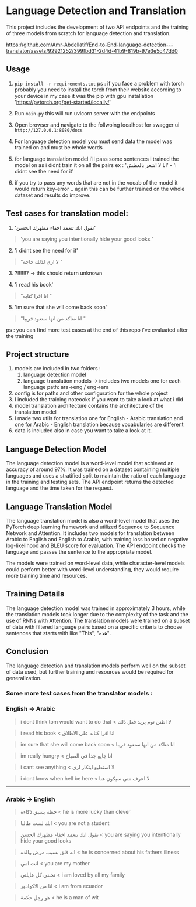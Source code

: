 # Language Detection and Translation

This project includes the development of two API endpoints and the training of three models from scratch for language detection and translation.


https://github.com/Amr-Abdellatif/End-to-End-language-detection---translator/assets/92921252/399fbd31-2d4d-41b9-819b-97e3e5c47dd0



## Usage

1. `pip install -r requirements.txt`
    ps : if you face a problem with torch probably you need to install the torch from their website according to your device in my case it was the pip with gpu installation 'https://pytorch.org/get-started/locally/'

2. Run `main.py` this will run uvicorn server with the endpoints

3. Open browser and navigate to the follwoing localhost for swagger ui `http://127.0.0.1:8080/docs`

4. For language detection model you must send data the model was trained on and must be whole words

5. for language translation model i'll pass some sentences i trained the model on as i didnt train it on all the pairs ex : 'انا لا اشعر بالعطش'  - 'i didnt see the need for it'

6. if you try to pass any words that are not in the vocab of the model it would return key-error .. again this can be further trained on the whole dataset and results do improve.

## Test cases for translation model:

1. 'تقول انك تتعمد اخفاء مظهرك الحسن'
> 'you are saying you intentionally hide your good looks <EOS>'

2. 'i didnt see the need for it'
> "لا ارى لذلك حاجة <EOS>"

3. ?!!!!!!? -> this should return unknown

4. 'i read his book' 
> "انا اقرا كتابه <EOS>"

5. 'im sure that she will come back soon' 
> "انا متاكد من انها ستعود قريبا <EOS>"

ps : you can find more test cases at the end of this repo i've evaluated after the training 

## Project structure 

1. models are included in two folders :
    1. language detection model
    2. language translation models -> includes two models one for each language path: ara->eng / eng->ara
2. config is for paths and other configuration for the whole project
3. I included the training noteooks if you want to take a look at what i did
4. model translation architecture contains the architecture of the translation model
5. i made two utils for translation one for English - Arabic translation and one for Arabic - English translation because vocabularies are different
6. data is included also in case you want to take a look at it.

## Language Detection Model

The language detection model is a word-level model that achieved an accuracy of around 97%. It was trained on a dataset containing multiple languages and uses a stratified split to maintain the ratio of each language in the training and testing sets. The API endpoint returns the detected language and the time taken for the request.

## Language Translation Model

The language translation model is also a word-level model that uses the PyTorch deep learning framework and utilized Sequence to Sequence Network and Attention. It includes two models for translation between Arabic to English and English to Arabic, with training loss based on negative log-likelihood and BLEU score for evaluation. The API endpoint checks the language and passes the sentence to the appropriate model.

The models were trained on word-level data, while character-level models could perform better with word-level understanding, they would require more training time and resources.

## Training Details

The language detection model was trained in approximately 3 hours, while the translation models took longer due to the complexity of the task and the use of RNNs with Attention. The translation models were trained on a subset of data with filtered language pairs based on a specific criteria to choose sentences that starts with like "This", "هذه".

## Conclusion

The language detection and translation models perform well on the subset of data used, but further training and resources would be required for generalization.



### Some more test cases from the translator models :

### English -> Arabic
> i dont think tom would want to do that
< لا اظنن توم يريد فعل ذلك <EOS>

> i read his book
< انا اقرا كتابه على الاطلاق <EOS>

> im sure that she will come back soon
< انا متاكد من انها ستعود قريبا <EOS>


> im really hungry
< انا جايع جدا في الصباح <EOS>

> i cant see anything
< لا استطيع ابتكار ارى <EOS>


> i dont know when hell be here
< لا اعرف متى سيكون هنا <EOS>
----------------------------------------------------------------
### Arabic -> English

> حظه يسبق ذكاءه
< he is more lucky than clever <EOS>

> انك لست طالبا
< you are not a student <EOS>

> تقول انك تتعمد اخفاء مظهرك الحسن
< you are saying you intentionally hide your good looks <EOS>

> انه قلق بسبب مرض والده
< he is concerned about his fathers illness <EOS>

> انت امي
< you are my mother <EOS>

> تحبني كل عايلتي
< i am loved by all my family <EOS>

> انا من الاكوادور
< i am from ecuador <EOS>

> هو رجل حكمة
< he is a man of wit <EOS>
